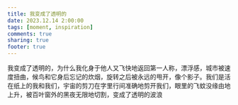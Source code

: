 ```yaml
---
title: 我变成了透明的
date: 2023.12.14 2:00:00
tags: [moment, inspiration]
comments: true
sharing: true
footer: true
---
```

我变成了透明的，为什么我化身于他人又飞快地返回第一人称，漂浮感，城市被速度扭曲，候鸟和它身后忘记的炊烟，旋转之后被永远的甩开，像个影子。我们是活在纸上的我和我们，宇宙的剪刀在字里行间准确地剪开我们，眼里的飞蚊没缘由地上升，被百叶窗外的黑夜无限地切割，变成了透明的波浪

